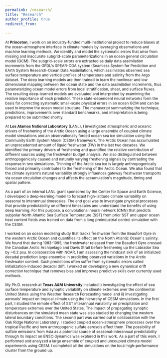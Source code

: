 ```yaml
---
permalink: /research/
title: "Research"
author_profile: true
redirect_from: 
 
---
```


<span style="font-size:0.85em;"> At **Princeton**, I work on an industry-funded multi-institutional project to reduce biases at the ocean-atmosphere interface in climate models by leveraging observations and machine learning methods. We identify and model the systematic errors that arise from missing and inaccurate subgrid-scale parameterizations in an ocean general circulation model (GCM). The subgrid-scale errors are extracted as daily data assimilation increments from the GFDL's SPEAR-ODA system (Seamless System for Prediction and EArth System Research-Ocean Data Assimilation), which assimilates observed sea surface temperature and vertical profiles of temperature and salinity from the Argo dataset. The deep learning models are then trained to learn the nonlinear and low dimensional mapping between the ocean state and the data assimilation increments, thus parameterizing ocean model errors from local stratification, shear, and surface fluxes. The resulting deep-learned models are evaluated and interpreted by examining the relative importance of each predictor. These state-dependent neural networks form the basis for correcting systematic small-scale physical errors in an ocean GCM and can be used to improve the ocean model structure. The manuscript summarizing the technique, predictions, improvements over standard benchmarks, and interpretation is being prepared to be submitted shortly. </span>

<span style="font-size:0.85em;"> At **Los Alamos National Laboratory** (LANL), I investigated atmospheric and oceanic drivers of freshening of the Arctic Ocean using a large ensemble of coupled climate model simulations and an observationally forced ocean sea ice simulation using the Community Earth System Model (CESM) framework. The Arctic Ocean has accumulated an unprecedented amount of liquid freshwater (FW) in the last two decades. We identified the primary drivers of freshening and quantified the relative contribution of different sources using the freshwater budget analysis. We also distinguished between anthropogenically caused and naturally varying freshening signals by contrasting the response in two simulations. Thinning of the Arctic sea ice is largely anthropogenically forced and primarily contributes to the freshening of the Arctic Ocean. We also found that the climate system's natural variability strongly influences gateway freshwater transports via ocean circulation changes and affects the accumulation's magnitude, timing and spatial pattern. </span>

<span style="font-size:0.85em;">As a part of an internal LANL grant sponsored by the Center for Space and Earth Science, I developed a deep-learning model to forecast high-latitude climate variability on seasonal to interannual timescales. The end goal was to investigate physical processes that provide predictability on different timescales and understand the benefits of using deep learning. For this purpose, a convolutional neural network (CNN) that predicts subpolar North Atlantic Sea Surface Temperature (SST) from prior SST and upper ocean heat content fields was trained on data from a long preindustrial control simulation with the CESM. </span>

<span style="font-size:0.85em;"> I worked on an ocean modeling study that tracks freshwater from the Beaufort Gyre in the western Arctic Ocean and quantifies its effect on the North Atlantic Ocean's salinity. We found that during 1983-1995, the freshwater released from the Beaufort Gyre crossed the Canadian Arctic Archipelago and Davis Strait before freshening up the Labrador Sea by ~0.2 psu. In collaboration with NCAR, I am assessing the hindcast skill of an initialized decadal prediction large ensemble in predicting observed variations in the Arctic freshwater content. Such predictions often suffer from systematic errors called initialization-induced decadal drift. I worked on developing a new dynamical drift correction technique that removes bias and improves predictive skills over currently used methods. </span>

<span style="font-size:0.85em;"> My Ph.D. research at **Texas A&M University** included i) investigating the effect of sea surface temperature and synoptic variability on climate extremes over the continental United States using the Weather Research Forecasting model and ii) investigating aerosols' impact on tropical climate using the hierarchy of CESM simulations. In the first part, I studied the remote effect of SST interannual variability on precipitation and temperature extremes over the United States. The impact of propagating synoptic disturbances on the simulated mean state was also studied by changing the western lateral boundary conditions. The second part was carried out in collaboration with the Oak Ridge National Laboratory. I studied coupled ocean-atmosphere processes over the tropical Pacific and how anthropogenic sulfate aerosols affect them. The possibility of sulfate emissions from Asia as a potential source of seasonal-interannual predictability through its impact on ENSO dynamics was explored in this work. As a part of this work, I performed and analyzed a large ensemble of coupled and uncoupled climate model experiments using CESM. I completed all the simulations on the local high-performance cluster from the ground up. </span>
